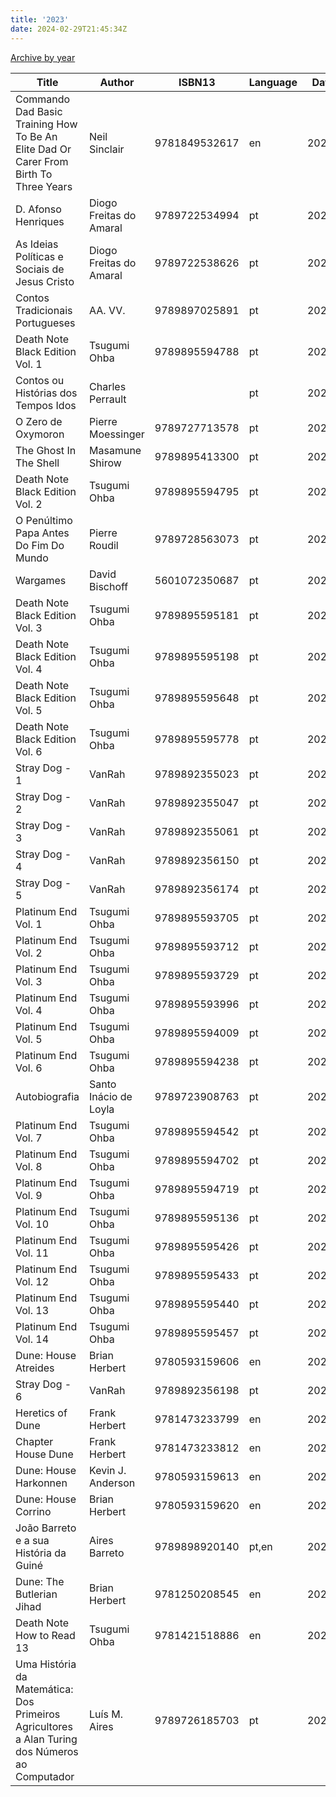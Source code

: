 ```yaml
---
title: '2023'
date: 2024-02-29T21:45:34Z
---
```


[Archive by year](/books)

| Title                                                                                          | Author                  |        ISBN13 | Language | Date Read  |
|------------------------------------------------------------------------------------------------|-------------------------|---------------|----------|------------|
| Commando Dad Basic Training How To Be An Elite Dad Or Carer From Birth To Three Years          | Neil Sinclair           | 9781849532617 | en       | 2023/03/05 |
| D. Afonso Henriques                                                                            | Diogo Freitas do Amaral | 9789722534994 | pt       | 2023/03/20 |
| As Ideias Políticas e Sociais de Jesus Cristo                                                  | Diogo Freitas do Amaral | 9789722538626 | pt       | 2023/03/20 |
| Contos Tradicionais Portugueses                                                                | AA. VV.                 | 9789897025891 | pt       | 2023/05/02 |
| Death Note Black Edition Vol. 1                                                                | Tsugumi Ohba            | 9789895594788 | pt       | 2023/05/06 |
| Contos ou Histórias dos Tempos Idos                                                            | Charles Perrault        |               | pt       | 2023/05/11 |
| O Zero de Oxymoron                                                                             | Pierre Moessinger       | 9789727713578 | pt       | 2023/05/11 |
| The Ghost In The Shell                                                                         | Masamune Shirow         | 9789895413300 | pt       | 2023/05/15 |
| Death Note Black Edition Vol. 2                                                                | Tsugumi Ohba            | 9789895594795 | pt       | 2023/05/17 |
| O Penúltimo Papa Antes Do Fim Do Mundo                                                         | Pierre Roudil           | 9789728563073 | pt       | 2023/05/21 |
| Wargames                                                                                       | David Bischoff          | 5601072350687 | pt       | 2023/05/24 |
| Death Note Black Edition Vol. 3                                                                | Tsugumi Ohba            | 9789895595181 | pt       | 2023/05/27 |
| Death Note Black Edition Vol. 4                                                                | Tsugumi Ohba            | 9789895595198 | pt       | 2023/05/29 |
| Death Note Black Edition Vol. 5                                                                | Tsugumi Ohba            | 9789895595648 | pt       | 2023/05/30 |
| Death Note Black Edition Vol. 6                                                                | Tsugumi Ohba            | 9789895595778 | pt       | 2023/05/30 |
| Stray Dog - 1                                                                                  | VanRah                  | 9789892355023 | pt       | 2023/06/01 |
| Stray Dog - 2                                                                                  | VanRah                  | 9789892355047 | pt       | 2023/06/01 |
| Stray Dog - 3                                                                                  | VanRah                  | 9789892355061 | pt       | 2023/06/01 |
| Stray Dog - 4                                                                                  | VanRah                  | 9789892356150 | pt       | 2023/06/01 |
| Stray Dog - 5                                                                                  | VanRah                  | 9789892356174 | pt       | 2023/06/02 |
| Platinum End Vol. 1                                                                            | Tsugumi Ohba            | 9789895593705 | pt       | 2023/06/17 |
| Platinum End Vol. 2                                                                            | Tsugumi Ohba            | 9789895593712 | pt       | 2023/06/17 |
| Platinum End Vol. 3                                                                            | Tsugumi Ohba            | 9789895593729 | pt       | 2023/06/17 |
| Platinum End Vol. 4                                                                            | Tsugumi Ohba            | 9789895593996 | pt       | 2023/06/22 |
| Platinum End Vol. 5                                                                            | Tsugumi Ohba            | 9789895594009 | pt       | 2023/06/23 |
| Platinum End Vol. 6                                                                            | Tsugumi Ohba            | 9789895594238 | pt       | 2023/06/24 |
| Autobiografia                                                                                  | Santo Inácio de Loyla   | 9789723908763 | pt       | 2023/07/02 |
| Platinum End Vol. 7                                                                            | Tsugumi Ohba            | 9789895594542 | pt       | 2023/07/15 |
| Platinum End Vol. 8                                                                            | Tsugumi Ohba            | 9789895594702 | pt       | 2023/07/15 |
| Platinum End Vol. 9                                                                            | Tsugumi Ohba            | 9789895594719 | pt       | 2023/07/15 |
| Platinum End Vol. 10                                                                           | Tsugumi Ohba            | 9789895595136 | pt       | 2023/07/16 |
| Platinum End Vol. 11                                                                           | Tsugumi Ohba            | 9789895595426 | pt       | 2023/07/16 |
| Platinum End Vol. 12                                                                           | Tsugumi Ohba            | 9789895595433 | pt       | 2023/07/16 |
| Platinum End Vol. 13                                                                           | Tsugumi Ohba            | 9789895595440 | pt       | 2023/07/16 |
| Platinum End Vol. 14                                                                           | Tsugumi Ohba            | 9789895595457 | pt       | 2023/07/16 |
| Dune: House Atreides                                                                           | Brian Herbert           | 9780593159606 | en       | 2023/08/26 |
| Stray Dog - 6                                                                                  | VanRah                  | 9789892356198 | pt       | 2023/09/01 |
| Heretics of Dune                                                                               | Frank Herbert           | 9781473233799 | en       | 2023/09/06 |
| Chapter House Dune                                                                             | Frank Herbert           | 9781473233812 | en       | 2023/09/17 |
| Dune: House Harkonnen                                                                          | Kevin J. Anderson       | 9780593159613 | en       | 2023/10/06 |
| Dune: House Corrino                                                                            | Brian Herbert           | 9780593159620 | en       | 2023/11/09 |
| João Barreto e a sua História da Guiné                                                         | Aires Barreto           | 9789898920140 | pt,en    | 2023/12/10 |
| Dune: The Butlerian Jihad                                                                      | Brian Herbert           | 9781250208545 | en       | 2023/12/21 |
| Death Note How to Read 13                                                                      | Tsugumi Ohba            | 9781421518886 | en       | 2023/12/24 |
| Uma História da Matemática: Dos Primeiros Agricultores a Alan Turing dos Números ao Computador | Luís M. Aires           | 9789726185703 | pt       | 2023/12/25 |
